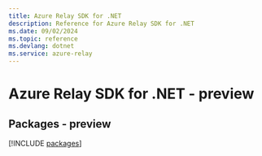 ```yaml
---
title: Azure Relay SDK for .NET
description: Reference for Azure Relay SDK for .NET
ms.date: 09/02/2024
ms.topic: reference
ms.devlang: dotnet
ms.service: azure-relay
---
```

# Azure Relay SDK for .NET - preview
## Packages - preview
[!INCLUDE [packages](relay-index.md)]